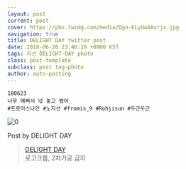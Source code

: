 ```yaml
---
layout: post
current: post
cover: https://pbs.twimg.com/media/Dgn-ELyUwAAxrjx.jpg
navigation: true
title: DELIGHT DAY twitter post
date: 2018-06-26 23:46:19 +0900 KST
tags: 지선 DELIGHT-DAY photo
class: post-template
subclass: post tag-photo
author: auto-posting
---
```


```  
180623  
너무 예뻐서 넋 놓고 봤어  
#프로미스나인 #노지선 #fromis_9 #Rohjisun #두근두근  

```

![0](https://pbs.twimg.com/media/Dgn-ELyUwAAxrjx.jpg)


Post by DELIGHT DAY

> [DELIGHT DAY](https://twitter.com/delightday_JS)  
  로고크롭, 2차가공 금지